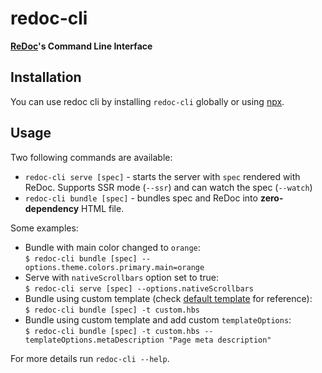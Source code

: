 # redoc-cli

**[ReDoc](https://github.com/Redocly/redoc)'s Command Line Interface**

## Installation
You can use redoc cli by installing `redoc-cli` globally or using [npx](https://medium.com/@maybekatz/introducing-npx-an-npm-package-runner-55f7d4bd282b).

## Usage

Two following commands are available:

- `redoc-cli serve [spec]` - starts the server with `spec` rendered with ReDoc. Supports SSR mode (`--ssr`) and can watch the spec (`--watch`)
- `redoc-cli bundle [spec]` - bundles spec and ReDoc into **zero-dependency** HTML file.

Some examples:

- Bundle with main color changed to `orange`: <br> `$ redoc-cli bundle [spec] --options.theme.colors.primary.main=orange`
- Serve with `nativeScrollbars` option set to true: <br> `$ redoc-cli serve [spec] --options.nativeScrollbars`
- Bundle using custom template (check [default template](https://github.com/Redocly/redoc/blob/master/cli/template.hbs) for reference): <br> `$ redoc-cli bundle [spec] -t custom.hbs`
- Bundle using custom template and add custom `templateOptions`: <br> `$ redoc-cli bundle [spec] -t custom.hbs --templateOptions.metaDescription "Page meta description"`

For more details run `redoc-cli --help`.
